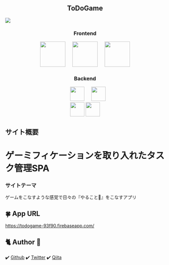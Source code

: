 <h2 align="center">ToDoGame</h2>
<img src="https://user-images.githubusercontent.com/60289223/97246820-9e238180-1841-11eb-8e26-bccc4dece8c3.png">
<h3 align="center">Frontend</h3>
<p align="center">
  <a href="https://jp.vuejs.org/index.html"><img src="https://user-images.githubusercontent.com/39142850/71645835-a98d4580-2d21-11ea-9693-348d12101bb4.png" width="80px;" /></a>
  <a>　</a>
  <a href="https://ja.nuxtjs.org/guide/"><img src="https://user-images.githubusercontent.com/59280290/80292478-f645d200-8791-11ea-9a0b-57ec5a7ec487.png" height="80px;" /></a>
<a>　</a>
    <a href="https://firebase.google.com/"><img src="https://user-images.githubusercontent.com/59280290/80302028-90356b00-87e2-11ea-854c-c234307f3299.png" height="80px;" /></a></p>
<h3 align="center">Backend</h3>
<p align="center">
<a>　</a>
  <a href="https://rubyonrails.org/"><img src="https://user-images.githubusercontent.com/59280290/80292396-7a4b8a00-8791-11ea-8d8a-effea8a1f485.png" height="45px;" /></a>
  <a>　</a>
  <a href="https://www.postgresql.org/"><img src="https://user-images.githubusercontent.com/60289223/97791964-7fdfcc00-1c1b-11eb-86e0-251b4a60e835.jpeg" height="45px;" /></a>
  <br>
  <a href="https://www.docker.com/"><img src="https://user-images.githubusercontent.com/60289223/95645928-7ffa1980-0afe-11eb-8207-618424900c10.png" height="45px;" /></a>
  <a href="https://circleci.com/"><img src="https://user-images.githubusercontent.com/60289223/96357472-4301d880-1137-11eb-9839-7ede9f291b7f.png" height="45px;" /></a>

## サイト概要
<h1>ゲーミフィケーションを取り入れたタスク管理SPA</h1>

### サイトテーマ
<p>ゲームをこなすような感覚で日々の『やること📝』をこなすアプリ<p>

##  🍀 App URL
https://todogame-93f90.firebaseapp.com/

##  🐈  Author 🐾
✔️ <a href="https://github.com/raamenzurururu">Github</a>
✔️ <a href="https://twitter.com/raamenzurururu">Twitter</a>
✔️ <a href="https://qiita.com/raamenzurururu">Qiita</a>





